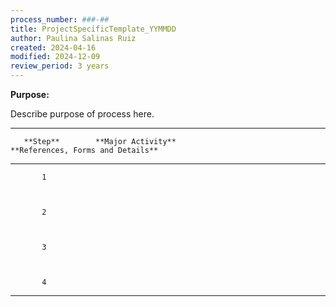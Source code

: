 ```yaml
---
process_number: ###-##
title: ProjectSpecificTemplate_YYMMDD
author: Paulina Salinas Ruiz
created: 2024-04-16
modified: 2024-12-09
review_period: 3 years
---
```


**Purpose:**



Describe purpose of process here.



  -----------------------------------------------------------------------------------------------------------------------

       **Step**        **Major Activity**                                           **References, Forms and Details** 

  -------------------- ------------------------------------------------------------ -------------------------------------

           1                                                                        



           2                                                                        



           3                                                                        



           4                                                                        

  -----------------------------------------------------------------------------------------------------------------------
